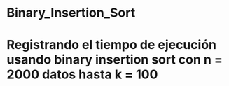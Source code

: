 # Binary_Insertion_Sort 
# Registrando el tiempo de ejecución usando binary insertion sort con n = 2000 datos hasta k = 100
